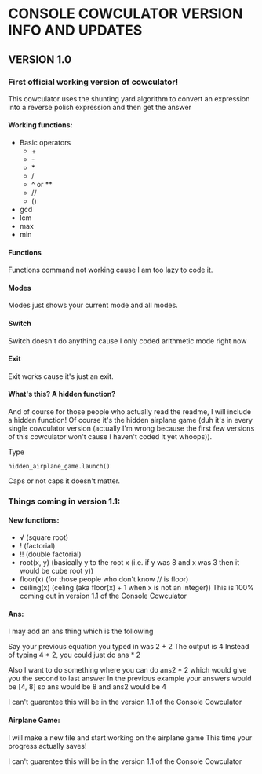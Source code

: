 # CONSOLE COWCULATOR VERSION INFO AND UPDATES

## VERSION 1.0
### First official working version of cowculator!
This cowculator uses the shunting yard algorithm to convert an expression into a reverse polish expression and then get the answer

#### Working functions:
* Basic operators
    * \+
    * \-
    * \*
    * /
    * ^ or **
    * //
    * ()
* gcd
* lcm
* max
* min

#### Functions
Functions command not working cause I am too lazy to code it.

#### Modes
Modes just shows your current mode and all modes.

#### Switch
Switch doesn't do anything cause I only coded arithmetic mode right now

#### Exit
Exit works cause it's just an exit.

#### What's this? A hidden function?
And of course for those people who actually read the readme, I will include a hidden function!
Of course it's the hidden airplane game (duh it's in every single cowculator version (actually I'm wrong because the first few versions of this cowculator won't cause I haven't coded it yet whoops)).
 
Type
```
hidden_airplane_game.launch()
```
Caps or not caps it doesn't matter.

### Things coming in version 1.1:
#### New functions:
* √ (square root)
* ! (factorial)
* !! (double factorial)
* root(x, y) (basically y to the root x (i.e. if y was 8 and x was 3 then it would be cube root y))
* floor(x) (for those people who don't know // is floor)
* ceiling(x) (celing (aka floor(x) + 1 when x is not an integer))
This is 100% coming out in version 1.1 of the Console Cowculator

#### Ans:
I may add an ans thing which is the following

Say your previous equation you typed in was 2 + 2
The output is 4
Instead of typing 4 * 2, you could just do ans * 2

Also I want to do something where you can do ans2 * 2 which would give you the second to last answer
In the previous example your answers would be [4, 8] so ans would be 8 and ans2 would be 4

I can't guarentee this will be in the version 1.1 of the Console Cowculator

#### Airplane Game:
I will make a new file and start working on the airplane game
This time your progress actually saves!

I can't guarentee this will be in the version 1.1 of the Console Cowculator
